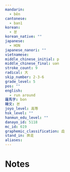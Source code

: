 ```yaml
---
mandarin:
  - bēn
cantonese:
  - ban1
korean:
  - 분
korean_native: ""
japanese:
  - HON
japanese_nanori: ""
vietnamese:
middle_chinese_initial: p
middle_chinese_final: uən
stroke_count: 9
radical: 大
skip_number: 2-3-6
grade_level: 5
pos: ""
english:
  - run around
羅馬字: bon
韓文: 본
joyo_level: 高等
hsk_level: ""
hanmun_edu_level: ""
danayo_id: 5118
mc_id: 619
graphemic_classification: 歮
stand_in: 奔走
aliases:
---
```


# Notes
